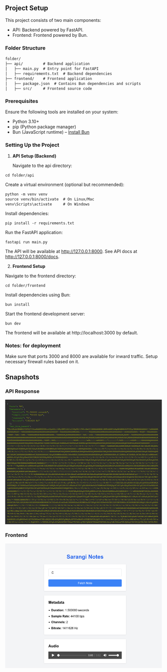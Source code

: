 ## Project Setup

This project consists of two main components:

* API: Backend powered by FastAPI.
* Frontend: Frontend powered by Bun.

### Folder Structure

```
folder/
├── api/         # Backend application
│   ├── main.py  # Entry point for FastAPI
│   ├── requirements.txt  # Backend dependencies
├── frontend/    # Frontend application
│   ├── package.json  # Contains Bun dependencies and scripts
│   ├── src/     # Frontend source code
```

### Prerequisites

Ensure the following tools are installed on your system:

* Python 3.10+
* pip (Python package manager)
* Bun (JavaScript runtime) – [Install Bun](https://bun.sh/docs/installation)

### Setting Up the Project
1. **API Setup (Backend)**

    Navigate to the api directory:

```
cd folder/api
```

Create a virtual environment (optional but recommended):

```
python -m venv venv
source venv/bin/activate  # On Linux/Mac
venv\Scripts\activate     # On Windows
```

Install dependencies:

```
pip install -r requirements.txt
```

Run the FastAPI application:

```
fastapi run main.py
```

The API will be available at http://127.0.0.1:8000.
See API docs at http://127.0.0.1:8000/docs.

2. **Frontend Setup**

Navigate to the frontend directory:

```
cd folder/frontend
```

Install dependencies using Bun:

```
bun install
```

Start the frontend development server:

```
bun dev
```

The frontend will be available at http://localhost:3000 by default.

### Notes: for deployment
Make sure that ports 3000 and 8000 are available for inward traffic. Setup necessary firewall rules based on it.

## Snapshots
### API Response
![API](API.png)

### Frontend
![frontend](frontend.png)
